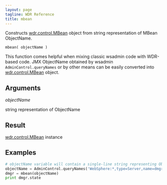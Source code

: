 ```yaml
---
layout: page
tagline: WDR Reference
title: mbean
---
```


Constructs [wdr.control.MBean](wdr.control.MBean.class.html) object from string representation of MBean ObjectName.

    mbean( objectName )

This function comes helpful when mixing classic wsadmin code with WDR-based code. JMX ObjectName obtained by wsadmin ``AdminControl.queryNames`` or by other means can be easily converted into [wdr.control.MBean](wdr.control.MBean.class.html) object.

## Arguments

_objectName_

string representation of ObjectName

## Result

[wdr.control.MBean](wdr.control.MBean.class.html) instance

## Examples

```python
# objectName variable will contain a single-line string representing ObjectName of dmgr Server
objectName = AdminControl.queryNames('WebSphere:*,type=Server,name=dmgr')
dmgr = mbean(objectName)
print dmgr.state
```
